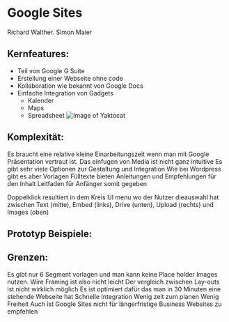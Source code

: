 # Google Sites 
Richard Walther. 
Simon Maier

## Kernfeatures:
* Teil von Google G Suite
* Erstellung einer Webseite ohne code 
* Kollaboration wie bekannt von Google Docs
* Einfache Integration von Gadgets
  * Kalender
  * Maps
  * Spreadsheet
                                   ![Image of Yaktocat](https://raw.githubusercontent.com/SimonMaierhfu/IFD-SoSe20/main/page3.png)

## Komplexität:
Es braucht eine relative kleine Einarbeitungszeit wenn man mit Google Präsentation vertraut ist.
Das einfugen von Media ist nicht ganz intuitive
Es gibt sehr viele Optionen zur Gestaltung und Integration
Wie bei Wordpress gibt es aber Vorlagen
Fülltexte bieten Anleitungen und Empfehlungen für den Inhalt
Leitfaden für Anfänger somit gegeben

Doppelklick resultiert in dem Kreis UI menu wo der Nutzer dieauswahl hat zwischen Text (mitte), Embed (links), Drive (unten), Upload (rechts) und Images (oben) 

## Prototyp Beispiele:



## Grenzen:
Es gibt nur 6 Segment vorlagen und man kann keine Place holder Images nutzen.
Wire Framing ist also nicht leicht
Der vergleich zwischen Lay-outs ist nicht wirklich möglich
Es ist optimiert dafür das man in 30 Minuten eine stehende Webseite hat
Schnelle Integration 
Wenig zeit zum planen
Wenig Freiheit
Auch ist Google Sites nicht für längerfristige Business Websites zu empfehlen 



